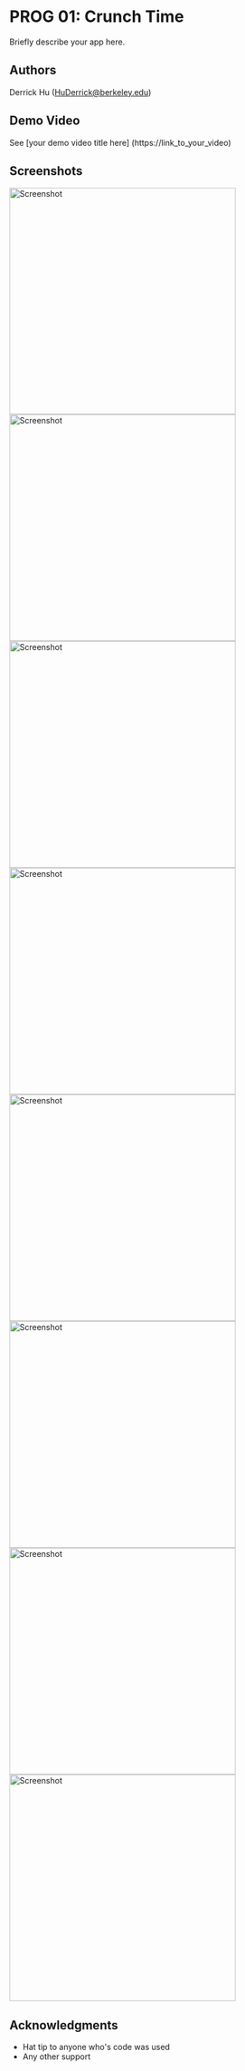 # PROG 01: Crunch Time

Briefly describe your app here.

## Authors

Derrick Hu ([HuDerrick@berkeley.edu](mailto:HuDerrick@berkeley.edu))

## Demo Video

See [your demo video title here] (https://link_to_your_video)

## Screenshots

<img src="screenshots/main.png" height="400" alt="Screenshot"/>
<img src="screenshots/main.png" height="400" alt="Screenshot"/>
<img src="screenshots/main.png" height="400" alt="Screenshot"/>
<img src="screenshots/main.png" height="400" alt="Screenshot"/>
<img src="screenshots/main.png" height="400" alt="Screenshot"/>
<img src="screenshots/main.png" height="400" alt="Screenshot"/>
<img src="screenshots/main.png" height="400" alt="Screenshot"/><img src="screenshots/main.png" height="400" alt="Screenshot"/>

## Acknowledgments

* Hat tip to anyone who's code was used
* Any other support


